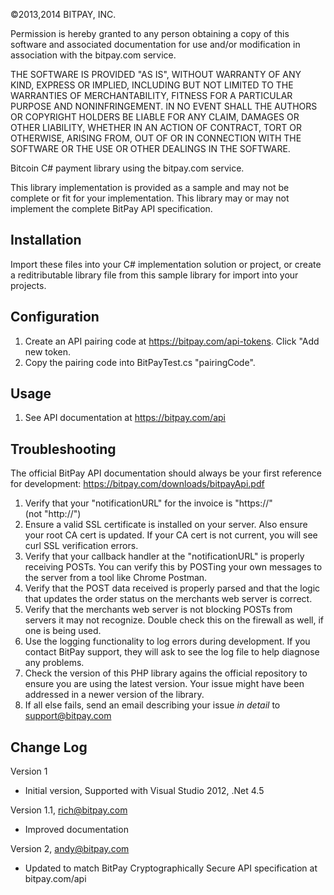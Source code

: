 ©2013,2014 BITPAY, INC.

Permission is hereby granted to any person obtaining a copy of this software
and associated documentation for use and/or modification in association with
the bitpay.com service.

THE SOFTWARE IS PROVIDED "AS IS", WITHOUT WARRANTY OF ANY KIND, EXPRESS OR
IMPLIED, INCLUDING BUT NOT LIMITED TO THE WARRANTIES OF MERCHANTABILITY,
FITNESS FOR A PARTICULAR PURPOSE AND NONINFRINGEMENT. IN NO EVENT SHALL THE
AUTHORS OR COPYRIGHT HOLDERS BE LIABLE FOR ANY CLAIM, DAMAGES OR OTHER
LIABILITY, WHETHER IN AN ACTION OF CONTRACT, TORT OR OTHERWISE, ARISING FROM,
OUT OF OR IN CONNECTION WITH THE SOFTWARE OR THE USE OR OTHER DEALINGS IN
THE SOFTWARE.


Bitcoin C# payment library using the bitpay.com service.

This library implementation is provided as a sample and may not be complete or fit for your implementation.  This library may or may not implement the complete BitPay API specification.

Installation
------------
Import these files into your C# implementation solution or project, or create a reditributable library file from this sample library for import into your projects.


Configuration
-------------
1. Create an API pairing code at https://bitpay.com/api-tokens.  Click "Add new token.
2. Copy the pairing code into BitPayTest.cs "pairingCode".


Usage
-----
1. See API documentation at https://bitpay.com/api


Troubleshooting
---------------
The official BitPay API documentation should always be your first reference for development:
https://bitpay.com/downloads/bitpayApi.pdf

1. Verify that your "notificationURL" for the invoice is "https://" (not "http://")
2. Ensure a valid SSL certificate is installed on your server. Also ensure your root CA cert is
   updated. If your CA cert is not current, you will see curl SSL verification errors.
3. Verify that your callback handler at the "notificationURL" is properly receiving POSTs. You
   can verify this by POSTing your own messages to the server from a tool like Chrome Postman.
4. Verify that the POST data received is properly parsed and that the logic that updates the
   order status on the merchants web server is correct.
5. Verify that the merchants web server is not blocking POSTs from servers it may not
   recognize. Double check this on the firewall as well, if one is being used.
6. Use the logging functionality to log errors during development. If you contact BitPay support,
   they will ask to see the log file to help diagnose any problems.
7. Check the version of this PHP library agains the official repository to ensure you are using
   the latest version. Your issue might have been addressed in a newer version of the library.
8. If all else fails, send an email describing your issue *in detail* to support@bitpay.com


Change Log
----------
Version 1
  - Initial version, Supported with Visual Studio 2012, .Net 4.5

Version 1.1, rich@bitpay.com
  - Improved documentation

Version 2, andy@bitpay.com
  - Updated to match BitPay Cryptographically Secure API specification at bitpay.com/api
